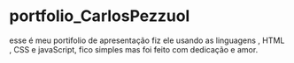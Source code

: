 # portfolio_CarlosPezzuol
esse é meu portifolio de apresentação fiz ele usando as linguagens , HTML , CSS e javaScript, fico simples mas foi feito com dedicação e amor.  
